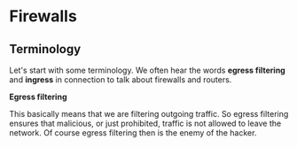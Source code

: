 # Firewalls

## Terminology <a id="terminology"></a>

Let's start with some terminology. We often hear the words **egress filtering** and **ingress** in connection to talk about firewalls and routers.

**Egress filtering**

This basically means that we are filtering outgoing traffic. So egress filtering ensures that malicious, or just prohibited, traffic is not allowed to leave the network. Of course egress filtering then is the enemy of the hacker.

